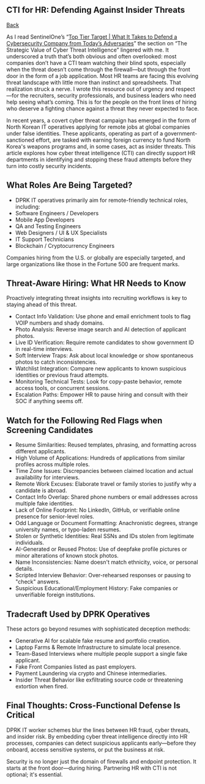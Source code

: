 ## CTI for HR: Defending Against Insider Threats
<a href="ti_blog">Back</a>
<p>As I read SentinelOne’s “<a href="https://www.sentinelone.com/labs/top-tier-target-what-it-takes-to-defend-a-cybersecurity-company-from-todays-adversaries/" target="_blank">Top Tier Target | What It Takes to Defend a Cybersecurity Company from Today’s Adversaries</a>” the section on “The Strategic Value of Cyber Threat Intelligence” lingered with me. It underscored a truth that’s both obvious and often overlooked: most companies don’t have a CTI team watching their blind spots, especially when the threat doesn’t come through the firewall—but through the front door in the form of a job application. Most HR teams are facing this evolving threat landscape with little more than instinct and spreadsheets. That realization struck a nerve. I wrote this resource out of urgency and respect—for the recruiters, security professionals, and business leaders who need help seeing what’s coming. This is for the people on the front lines of hiring who deserve a fighting chance against a threat they never expected to face.</p>

In recent years, a covert cyber threat campaign has emerged in the form of North Korean IT operatives applying for remote jobs at global companies under false identities. These applicants, operating as part of a government-sanctioned effort, are tasked with earning foreign currency to fund North Korea's weapons programs and, in some cases, act as insider threats. This article explores how cyber threat intelligence (CTI) can directly support HR departments in identifying and stopping these fraud attempts before they turn into costly security incidents.

## What Roles Are Being Targeted?
* DPRK IT operatives primarily aim for remote-friendly technical roles, including:
* Software Engineers / Developers
* Mobile App Developers
* QA and Testing Engineers
* Web Designers / UI & UX Specialists
* IT Support Technicians
* Blockchain / Cryptocurrency Engineers

Companies hiring from the U.S. or globally are especially targeted, and large organizations like those in the Fortune 500 are frequent marks.

## Threat-Aware Hiring: What HR Needs to Know
Proactively integrating threat insights into recruiting workflows is key to staying ahead of this threat.
* Contact Info Validation: Use phone and email enrichment tools to flag VOIP numbers and shady domains.
* Photo Analysis: Reverse image search and AI detection of applicant photos.
* Live ID Verification: Require remote candidates to show government ID in real-time interviews.
* Soft Interview Traps: Ask about local knowledge or show spontaneous photos to catch inconsistencies.
* Watchlist Integration: Compare new applicants to known suspicious identities or previous fraud attempts.
* Monitoring Technical Tests: Look for copy-paste behavior, remote access tools, or concurrent sessions.
* Escalation Paths: Empower HR to pause hiring and consult with their SOC if anything seems off.

## Watch for the Following Red Flags when Screening Candidates
* Resume Similarities: Reused templates, phrasing, and formatting across different applicants.
* High Volume of Applications: Hundreds of applications from similar profiles across multiple roles.
* Time Zone Issues: Discrepancies between claimed location and actual availability for interviews.
* Remote Work Excuses: Elaborate travel or family stories to justify why a candidate is abroad.
* Contact Info Overlap: Shared phone numbers or email addresses across multiple fake identities.
* Lack of Online Footprint: No LinkedIn, GitHub, or verifiable online presence for senior-level roles.
* Odd Language or Document Formatting: Anachronistic degrees, strange university names, or typo-laden resumes.
* Stolen or Synthetic Identities: Real SSNs and IDs stolen from legitimate individuals.
* AI-Generated or Reused Photos: Use of deepfake profile pictures or minor alterations of known stock photos.
* Name Inconsistencies: Name doesn't match ethnicity, voice, or personal details.
* Scripted Interview Behavior: Over-rehearsed responses or pausing to "check" answers.
* Suspicious Educational/Employment History: Fake companies or unverifiable foreign institutions.

## Tradecraft Used by DPRK Operatives
These actors go beyond resumes with sophisticated deception methods:
* Generative AI for scalable fake resume and portfolio creation.
* Laptop Farms & Remote Infrastructure to simulate local presence.
* Team-Based Interviews where multiple people support a single fake applicant.
* Fake Front Companies listed as past employers.
* Payment Laundering via crypto and Chinese intermediaries.
* Insider Threat Behavior like exfiltrating source code or threatening extortion when fired.


## Final Thoughts: Cross-Functional Defense Is Critical
DPRK IT worker schemes blur the lines between HR fraud, cyber threats, and insider risk. By embedding cyber threat intelligence directly into HR processes, companies can detect suspicious applicants early—before they onboard, access sensitive systems, or put the business at risk.

Security is no longer just the domain of firewalls and endpoint protection. It starts at the front door—during hiring. Partnering HR with CTI is not optional; it's essential.